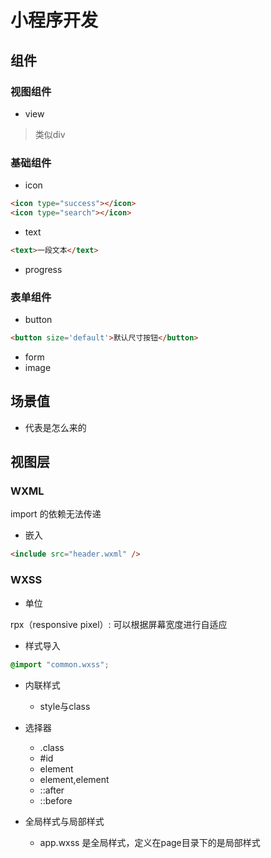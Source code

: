# 小程序开发

## 组件

### 视图组件

- view

> 类似div

### 基础组件

- icon

```html
<icon type="success"></icon>
<icon type="search"></icon>
```

- text

```html
<text>一段文本</text>
```

- progress

### 表单组件

- button

```html
<button size='default'>默认尺寸按钮</button>
```

- form
- image

## 场景值

- 代表是怎么来的


## 视图层

### WXML

import 的依赖无法传递

- 嵌入

```html
<include src="header.wxml" />
```

### WXSS

- 单位

rpx（responsive pixel）: 可以根据屏幕宽度进行自适应

- 样式导入

```css
@import "common.wxss";
```

- 内联样式
  - style与class
  
- 选择器
  - .class
  - #id
  - element
  - element,element
  - ::after
  - ::before

- 全局样式与局部样式
  - app.wxss 是全局样式，定义在page目录下的是局部样式


